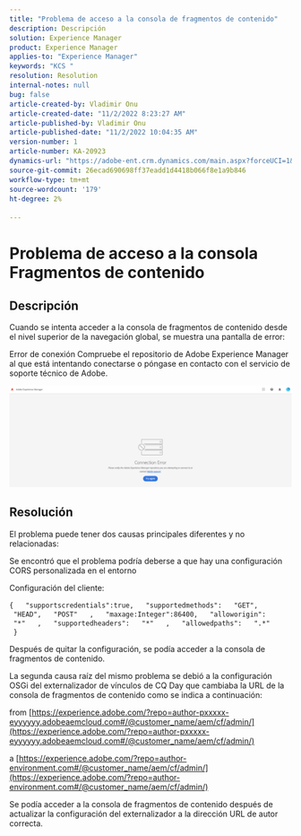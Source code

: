 ```yaml
---
title: "Problema de acceso a la consola de fragmentos de contenido"
description: Descripción
solution: Experience Manager
product: Experience Manager
applies-to: "Experience Manager"
keywords: "KCS "
resolution: Resolution
internal-notes: null
bug: false
article-created-by: Vladimir Onu
article-created-date: "11/2/2022 8:23:27 AM"
article-published-by: Vladimir Onu
article-published-date: "11/2/2022 10:04:35 AM"
version-number: 1
article-number: KA-20923
dynamics-url: "https://adobe-ent.crm.dynamics.com/main.aspx?forceUCI=1&pagetype=entityrecord&etn=knowledgearticle&id=bf36079d-875a-ed11-9561-6045bd006295"
source-git-commit: 26ecad690698ff37eadd1d4418b066f8e1a9b846
workflow-type: tm+mt
source-wordcount: '179'
ht-degree: 2%

---
```


# Problema de acceso a la consola Fragmentos de contenido

## Descripción


Cuando se intenta acceder a la consola de fragmentos de contenido desde el nivel superior de la navegación global, se muestra una pantalla de error:

Error de conexión Compruebe el repositorio de Adobe Experience Manager al que está intentando conectarse o póngase en contacto con el servicio de soporte técnico de Adobe.



![](assets/___c0229d83-8b5a-ed11-9561-6045bd006295___.png)


## Resolución


El problema puede tener dos causas principales diferentes y no relacionadas:

Se encontró que el problema podría deberse a que hay una configuración CORS personalizada en el entorno

Configuración del cliente:


```
{   "supportscredentials":true,   "supportedmethods":   "GET",   "HEAD",   "POST"   ,   "maxage:Integer":86400,   "alloworigin":   "*"   ,   "supportedheaders":   "*"   ,   "allowedpaths":   ".*"      }
```


Después de quitar la configuración, se podía acceder a la consola de fragmentos de contenido.



La segunda causa raíz del mismo problema se debió a la configuración OSGi del externalizador de vínculos de CQ Day que cambiaba la URL de la consola de fragmentos de contenido como se indica a continuación:

from [https://experience.adobe.com/?repo=author-pxxxxx-eyyyyyy.adobeaemcloud.com#/@customer_name/aem/cf/admin/](https://experience.adobe.com/?repo=author-pxxxxx-eyyyyyy.adobeaemcloud.com#/@customer_name/aem/cf/admin/)

a [https://experience.adobe.com/?repo=author-environment.com#/@customer_name/aem/cf/admin/](https://experience.adobe.com/?repo=author-environment.com#/@customer_name/aem/cf/admin/)

Se podía acceder a la consola de fragmentos de contenido después de actualizar la configuración del externalizador a la dirección URL de autor correcta.






